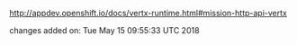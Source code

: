 http://appdev.openshift.io/docs/vertx-runtime.html#mission-http-api-vertx

 
 changes added on: Tue May 15 09:55:33 UTC 2018